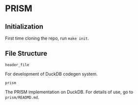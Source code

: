 # PRISM

## Initialization
First time cloning the repo, run `make init`.

## File Structure

`header_file`

For development of DuckDB codegen system.

`prism`

The PRISM implementation on DuckDB. For details of use, go to `prism/READMD.md`.



